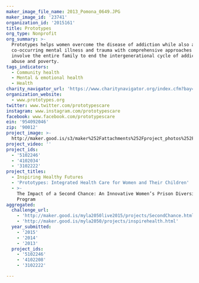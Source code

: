 ```yaml
---
maker_image_file_name: 2013_Pomona_0649.JPG
maker_image_id: '23741'
organization_id: '2015161'
title: Prototypes
org_type: Nonprofit
org_summary: >-
  Prototypes helps women overcome the disease of addiction while also addressing
  co-occurring mental illness and trauma with comprehensive approaches that
  involve the entire family to end the intergenerational cycle of addiction,
  abuse and poverty.
tags_indicators:
  - Community health
  - Mental & emotional health
  - Health
charity_navigator_url: 'https://www.charitynavigator.org/index.cfm?bay=search.profile&ein=954092046'
organization_website:
  - www.prototypes.org
twitter: www.twitter.com/prototypescare
instagram: www.instagram.com/prototypescare
facebook: www.facebook.com/prototypescare
ein: '954092046'
zip: '90012'
project_image: >-
  http://maker.good.is/s3/maker%252Fattachments%252Fproject_photos%252Fimages%252F23741%252Fdisplay%252F2013_Pomona_0649.JPG=c570x385
project_video: ''
project_ids:
  - '5102246'
  - '4102034'
  - '3102222'
project_titles:
  - Inspiring Healthy Futures
  - 'Prototypes: Integrated Health Care for Women and Their Children'
  - >-
    The Impact of a Second Chance: An Innovative Women’s Prison Diversion
    Program
aggregated:
  challenge_url:
    - 'http://maker.good.is/myla2050live2015/projects/SecondChance.html'
    - 'http://maker.good.is/myla2050/projects/inspirehealth.html'
  year_submitted:
    - '2015'
    - '2014'
    - '2013'
  project_ids:
    - '5102246'
    - '4102208'
    - '3102222'

---
```

